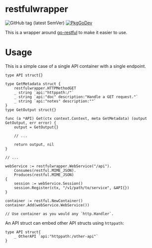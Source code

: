 # restfulwrapper
![GitHub tag (latest SemVer)](https://img.shields.io/github/v/tag/threatmate/restfulwrapper?label=version&logo=version&sort=semver)
[![PkgGoDev](https://pkg.go.dev/badge/github.com/threatmate/restfulwrapper)](https://pkg.go.dev/github.com/threatmate/restfulwrapper)


This is a wrapper around [go-restful](https://github.com/emicklei/go-restful) to make it easier to use.

# Usage
This is a simple case of a single API container with a single endpoint.
```
type API struct{}

type GetMetadata struct {
	restfulwrapper.HTTPMethodGET
	_ string `api:"httppath:/"`
	_ string `api:"doc" description:"Handle a GET request."`
	_ string `api:"notes" description:""`
}
type GetOutput struct{}

func (a *API) Get(ctx context.Context, meta GetMetadata) (output GetOutput, err error) {
	output = GetOutput{}

	// ...

	return output, nil
}

// ...

webService := restfulwrapper.WebService("/api").
	Consumes(restful.MIME_JSON).
	Produces(restful.MIME_JSON)
{
	session := webService.Session()
	session.Register(ctx, "/v1/path/to/service", &API{})
}

container := restful.NewContainer()
container.Add(webService.WebService())

// Use container as you would any `http.Handler`.
```

An API struct can embed other API structs using `httppath`:
```
type API struct{
	_ OtherAPI `api:"httppath:/other-api"`
}
```
